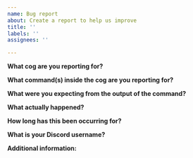 ```yaml
---
name: Bug report
about: Create a report to help us improve
title: ''
labels: ''
assignees: ''

---
```


**What cog are you reporting for?**


**What command(s) inside the cog are you reporting for?**


**What were you expecting from the output of the command?**


**What actually happened?**


**How long has this been occurring for?**


**What is your Discord username?**


**Additional information:**
